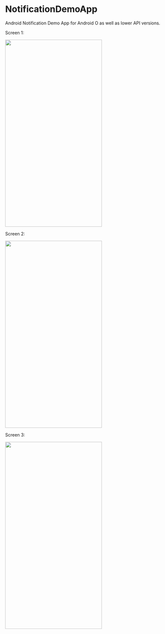 # NotificationDemoApp

Android Notification Demo App for Android O as well as lower API versions.

Screen 1:

<img src="https://user-images.githubusercontent.com/31159892/44617773-a3ae6700-a886-11e8-9fb6-4bfc177361cf.png" width="310" height="600">

Screen 2:

<img src="https://user-images.githubusercontent.com/31159892/44617774-a5782a80-a886-11e8-8b40-844eb1c5eff5.png" width="310" height="600">

Screen 3:

<img src="https://user-images.githubusercontent.com/31159892/44617775-a7da8480-a886-11e8-94ae-5ce1631115a2.png" width="310" height="600">
